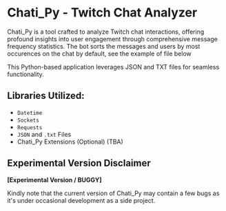 # Chati_Py - Twitch Chat Analyzer

Chati_Py is a tool crafted to analyze Twitch chat interactions, offering profound insights into user engagement through comprehensive message frequency statistics.
The bot sorts the messages and users by most occurences on the chat by default, see the example of file below

This Python-based application leverages JSON and TXT files for seamless functionality.

## Libraries Utilized:

- `Datetime`
- `Sockets`
- `Requests`
- `JSON` and `.txt` Files
- Chati_Py Extensions (Optional) (TBA)

## Experimental Version Disclaimer

**[Experimental Version / BUGGY]**

Kindly note that the current version of Chati_Py may contain a few bugs as it's under occasional development as a side project. 
